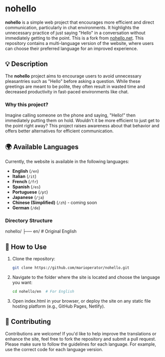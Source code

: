# nohello

**nohello** is a simple web project that encourages more efficient and direct communication, particularly in chat environments. It highlights the unnecessary practice of just saying "Hello" in a conversation without immediately getting to the point.
This is a fork from  <a href="https://github.com/nohello-net/site">nohello.net</a>.
This repository contains a multi-language version of the website, where users can choose their preferred language for an improved experience.

## 💡 Description

The **nohello** project aims to encourage users to avoid unnecessary pleasantries such as "Hello" before asking a question. While these greetings are meant to be polite, they often result in wasted time and decreased productivity in fast-paced environments like chat.

### Why this project?

Imagine calling someone on the phone and saying, "Hello!" then immediately putting them on hold. Wouldn't it be more efficient to just get to the point right away? This project raises awareness about that behavior and offers better alternatives for efficient communication.

## 🌍 Available Languages

Currently, the website is available in the following languages:

- **English** (`/en`)
- **Italian** (`/it`)
- **French** (`/fr`)
- **Spanish** (`/es`)
- **Portuguese** (`/pt`)
- **Japanese** (`/ja`)
- **Chinese (Simplified)** (`/zh`) - coming soon
- **German** (`/de`)

### Directory Structure

nohello/ ├── en/ # Original English


## 🚀 How to Use

1. Clone the repository:

   ```bash
   git clone https://github.com/marioperator/nohello.git

2. Navigate to the folder where the site is located and choose the language you want:
   ```bash
   cd nohello/en  # For English
3. Open index.html in your browser, or deploy the site on any static file hosting platform (e.g., GitHub Pages, Netlify).

## 🔄 Contributing
Contributions are welcome! If you'd like to help improve the translations or enhance the site, feel free to fork the repository and submit a pull request.
Please make sure to follow the guidelines for each language. For example, use the correct <html lang="xx"> code for each language version.


